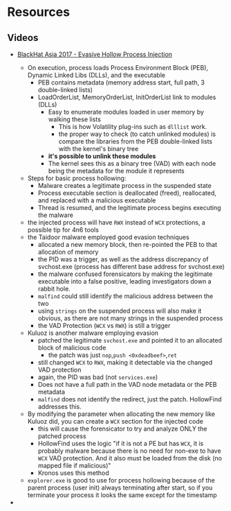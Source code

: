 # Resources

## Videos

- [BlackHat Asia 2017 - Evasive Hollow Process Injection](https://www.youtube.com/watch?v=9L9I1T5QDg4)
  - On execution, process loads Process Environment Block (PEB), Dynamic Linked Libs (DLLs), and the executable 
    - PEB contains metadata (memory address start, full path, 3 double-linked lists)
    - LoadOrderList, MemoryOrderList, InitOrderList link to modules (DLLs)
      - Easy to enumerate modules loaded in user memory by walking these lists
        - This is how Volatility plug-ins such as `dlllist` work.
        - the proper way to check (to catch unlinked modules) is compare the libraries from the PEB double-linked lists with the kernel's binary tree
      - **it's possible to unlink these modules**
      - The kernel sees this as a binary tree (VAD) with each node being the metadata for the module it represents
  - Steps for basic process hollowing:
    - Malware creates a legitimate process in the suspended state
    - Process executable section is deallocated (freed), reallocated, and replaced with a malicious executable
    - Thread is resumed, and the legitimate process begins executing the malware
  - the injected process will have `RWX` instead of `WCX` protections, a possible tip for 4n6 tools
  - the Taidoor malware employed good evasion techniques 
    - allocated a new memory block, then re-pointed the PEB to that allocation of memory
    - the PID was a trigger, as well as the address discrepancy of svchost.exe (process has different base address for svchost.exe)
    - the malware confused forensicators by making the legitimate executable into a false positive, leading investigators down a rabbit hole.
    - `malfind` could still identify the malicious address between the two
    - using `strings` on the suspended process will also make it obvious, as there are not many strings in the suspended process
    - the VAD Protection (`WCX` vs `RWX`) is still a trigger
  - Kuluoz is another malware employing evasion
    - patched the legitimate `svchost.exe` and pointed it to an allocated block of malicious code
      - the patch was just `nop`,`push <0xdeadbeef>`,`ret`
    - still changed `WCX` to `RWX`, making it detectable via the changed VAD protection
    - again, the PID was bad (not `services.exe`)
    - Does not have a full path in the VAD node metadata or the PEB metadata
    - `malfind` does not identify the redirect, just the patch. HollowFind addresses this.
  - By modifying the parameter when allocating the new memory like Kuluoz did, you can create a `WCX` section for the injected code
    - this will cause the forensicator to try and analyze ONLY the patched process
    - HollowFind uses the logic "if it is not a PE but has `WCX`, it is probably malware because there is no need for non-exe to have `WCX` VAD protection. And it also must be loaded from the disk (no mapped file if malicious)"
    - Kronos uses this method
  - `explorer.exe` is good to use for process hollowing because of the parent process (user init) always terminating after start, so if you terminate your process it looks the same except for the timestamp

- 